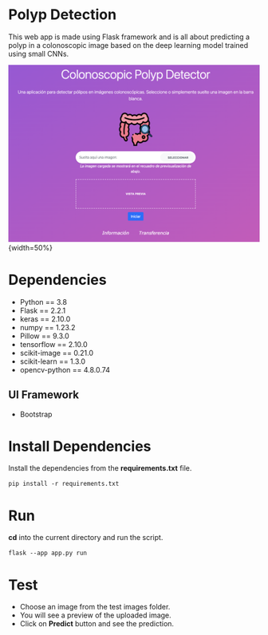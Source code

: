 # Polyp Detection

This web app is made using Flask framework and is all about predicting a polyp in a colonoscopic image based on the deep learning model trained using small CNNs.

![alt text](./static/App_Captura.png){width=50%}

# Dependencies
- Python == 3.8
- Flask == 2.2.1
- keras == 2.10.0
- numpy == 1.23.2
- Pillow == 9.3.0
- tensorflow == 2.10.0
- scikit-image == 0.21.0
- scikit-learn == 1.3.0 
- opencv-python == 4.8.0.74

## UI Framework

- Bootstrap

# Install Dependencies

Install the dependencies from the **requirements.txt** file.

```commandline
pip install -r requirements.txt
```

# Run

**cd** into the current directory and run the script.

```commandline
flask --app app.py run
```

# Test

- Choose an image from the test images folder.
- You will see a preview of the uploaded image.
- Click on **Predict** button and see the prediction.
